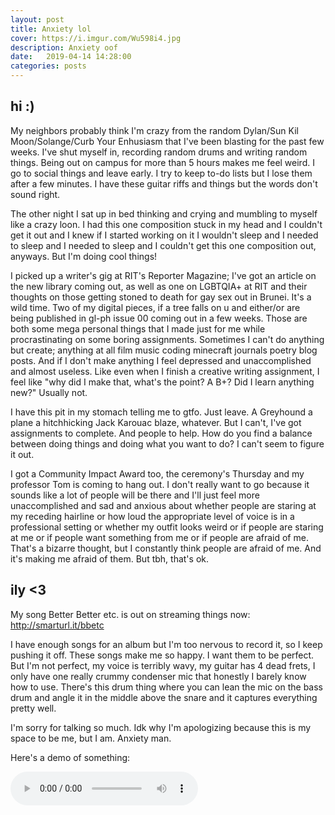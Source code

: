 ```yaml
---
layout: post
title: Anxiety lol
cover: https://i.imgur.com/Wu598i4.jpg
description: Anxiety oof
date:   2019-04-14 14:28:00
categories: posts
---
```


## hi :)

My neighbors probably think I'm crazy from the random Dylan/Sun Kil Moon/Solange/Curb Your Enhusiasm that I've been blasting for the past few weeks. I've shut myself in, recording random drums and writing random things. Being out on campus for more than 5 hours makes me feel weird. I go to social things and leave early. I try to keep to-do lists but I lose them after a few minutes. I have these guitar riffs and things but the words don't sound right.

The other night I sat up in bed thinking and crying and mumbling to myself like a crazy loon. I had this one composition stuck in my head and I couldn't get it out and I knew if I started working on it I wouldn't sleep and I needed to sleep and I needed to sleep and I couldn't get this one composition out, anyways. But I'm doing cool things!

I picked up a writer's gig at RIT's Reporter Magazine; I've got an article on the new library coming out, as well as one on LGBTQIA+ at RIT and their thoughts on those getting stoned to death for gay sex out in Brunei. It's a wild time. Two of my digital pieces, if a tree falls on u and either/or are being published in gl-ph issue 00 coming out in a few weeks. Those are both some mega personal things that I made just for me while procrastinating on some boring assignments. Sometimes I can't do anything but create; anything at all film music coding minecraft journals poetry blog posts. And if I don't make anything I feel depressed and unaccomplished and almost useless. Like even when I finish a creative writing assignment, I feel like "why did I make that, what's the point? A B+? Did I learn anything new?" Usually not.

I have this pit in my stomach telling me to gtfo. Just leave. A Greyhound a plane a hitchhicking Jack Karouac blaze, whatever. But I can't, I've got assignments to complete. And people to help. How do you find a balance between doing things and doing what you want to do? I can't seem to figure it out.

I got a Community Impact Award too, the ceremony's Thursday and my professor Tom is coming to hang out. I don't really want to go because it sounds like a lot of people will be there and I'll just feel more unaccomplished and sad and anxious about whether people are staring at my receding hairline or how loud the appropriate level of voice is in a professional setting or whether my outfit looks weird or if people are staring at me or if people want something from me or if people are afraid of me. That's a bizarre thought, but I constantly think people are afraid of me. And it's making me afraid of them. But tbh, that's ok.

## ily <3

My song Better Better etc. is out on streaming things now: http://smarturl.it/bbetc

I have enough songs for an album but I'm too nervous to record it, so I keep pushing it off. These songs make me so happy. I want them to be perfect. But I'm not perfect, my voice is terribly wavy, my guitar has 4 dead frets, I only have one really crummy condenser mic that honestly I barely know how to use. There's this drum thing where you can lean the mic on the bass drum and angle it in the middle above the snare and it captures everything pretty well.

I'm sorry for talking so much. Idk why I'm apologizing because this is my space to be me, but I am. Anxiety man.

Here's a demo of something:

<audio controls>
  <source src="{{ site.baseurl }}/audio/paral.mp3" type="audio/mpeg">
Your browser does not support the audio element.
</audio>
